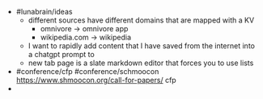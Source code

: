 - #lunabrain/ideas
	- different sources have different domains that are mapped with a KV
		- omnivore -> omnivore app
		- wikipedia.com -> wikipedia
	- I want to rapidly add content that I have saved from the internet into a chatgpt prompt to
	- new tab page is a slate markdown editor that forces you to use lists
- #conference/cfp #conference/schmoocon https://www.shmoocon.org/call-for-papers/ cfp
-